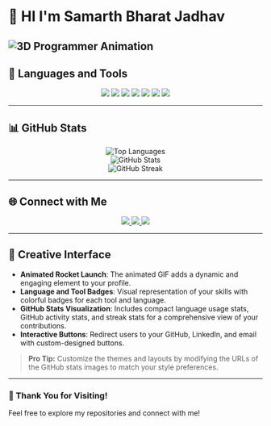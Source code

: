 # 🚀 HI I'm Samarth Bharat Jadhav
![3D Programmer Animation](https://media.giphy.com/media/qgQUggAC3Pfv687qPC/giphy.gif)
---

## 🌟 Languages and Tools

<p align="center">
  <!-- Add badges for tools and languages here -->
  <img src="https://img.shields.io/badge/Python-3776AB?style=for-the-badge&logo=python&logoColor=white" />
  <img src="https://img.shields.io/badge/TensorFlow-FF6F00?style=for-the-badge&logo=tensorflow&logoColor=white" />
  <img src="https://img.shields.io/badge/Keras-D00000?style=for-the-badge&logo=keras&logoColor=white" />
  <img src="https://img.shields.io/badge/OpenCV-5C3EE8?style=for-the-badge&logo=opencv&logoColor=white" />
  <img src="https://img.shields.io/badge/Sklearn-F7931E?style=for-the-badge&logo=scikit-learn&logoColor=white" />
  <img src="https://img.shields.io/badge/MATLAB-0076A8?style=for-the-badge&logo=mathworks&logoColor=white" />
  <img src="https://img.shields.io/badge/GitHub-181717?style=for-the-badge&logo=github&logoColor=white" />
</p>

---

## 📊 GitHub Stats

<p align="center">
  <!-- Language Usage Stats -->
  <img src="https://github-readme-stats.vercel.app/api/top-langs/?username=samarth-jadhav&layout=compact&theme=radical" alt="Top Languages">
  <br>
  <!-- GitHub Stats -->
  <img src="https://github-readme-stats.vercel.app/api?username=samarth-jadhav&show_icons=true&theme=radical" alt="GitHub Stats">
  <br>
  <!-- Streak Stats -->
  <img src="https://github-readme-streak-stats.herokuapp.com/?user=samarth-jadhav&theme=radical" alt="GitHub Streak">
</p>

---

## 🌐 Connect with Me

<p align="center">
  <a href="https://github.com/samarth-jadhav">
    <img src="https://img.shields.io/badge/GitHub-100000?style=for-the-badge&logo=github&logoColor=white" />
  </a>
  <a href="https://linkedin.com/in/samarth-jadhav">
    <img src="https://img.shields.io/badge/LinkedIn-0077B5?style=for-the-badge&logo=linkedin&logoColor=white" />
  </a>
  <a href="mailto:samarth.jadhav@example.com">
    <img src="https://img.shields.io/badge/Email-D14836?style=for-the-badge&logo=gmail&logoColor=white" />
  </a>
</p>

---

## 🎨 Creative Interface

- **Animated Rocket Launch**: The animated GIF adds a dynamic and engaging element to your profile.
- **Language and Tool Badges**: Visual representation of your skills with colorful badges for each tool and language.
- **GitHub Stats Visualization**: Includes compact language usage stats, GitHub activity stats, and streak stats for a comprehensive view of your contributions.
- **Interactive Buttons**: Redirect users to your GitHub, LinkedIn, and email with custom-designed buttons.

> **Pro Tip:** Customize the themes and layouts by modifying the URLs of the GitHub stats images to match your style preferences.

---

### 🎉 Thank You for Visiting!

Feel free to explore my repositories and connect with me!

